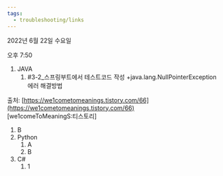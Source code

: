 ```yaml
---
tags:
  - troubleshooting/links
---
```



2022년 6월 22일 수요일

오후 7:50

1. JAVA
    1. \#3-2_스프링부트에서 테스트코드 작성 +java.lang.NullPointerException 에러 해결방법

출처: [https://we1cometomeanings.tistory.com/66](https://we1cometomeanings.tistory.com/66)  
[we1comeToMeaningS:티스토리]

1. B
2. Python
    1. A
    2. B
3. C#
    1. 1